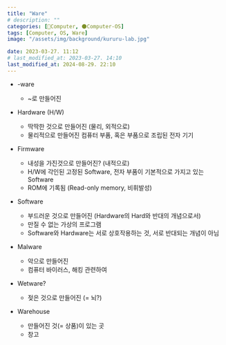```yaml
---
title: "Ware"
# description: ""
categories: [💫Computer, 🌑Computer-OS]
tags: [Computer, OS, Ware]
image: "/assets/img/background/kururu-lab.jpg"

date: 2023-03-27. 11:12
# last_modified_at: 2023-03-27. 14:10
last_modified_at: 2024-08-29. 22:10
---
```


- -ware
  - ~로 만들어진

- Hardware (H/W)
  - 딱딱한 것으로 만들어진 (물리, 외적으로)
  - 물리적으로 만들어진 컴퓨터 부품, 혹은 부품으로 조립된 전자 기기

- Firmware
  - 내성을 가진것으로 만들어진? (내적으로)
  - H/W에 각인된 고정된 Software, 전자 부품이 기본적으로 가지고 있는 Software
  - ROM에 기록됨 (Read-only memory, 비휘발성)  

- Software
  - 부드러운 것으로 만들어진 (Hardware의 Hard와 반대의 개념으로서)
  - 만질 수 없는 가상의 프로그램
  - Software와 Hardware는 서로 상호작용하는 것, 서로 반대되는 개념이 아님

- Malware
  - 악으로 만들어진
  - 컴퓨터 바이러스, 해킹 관련하여

- Wetware?
  - 젖은 것으로 만들어진 (= 뇌?)  

- Warehouse
  - 만들어진 것(= 상품)이 있는 곳  
  - 창고  

